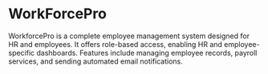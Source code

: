 # WorkForcePro
WorkforcePro is a complete employee management system designed for HR and employees. It offers role-based access, enabling HR and employee-specific dashboards. Features include managing employee records, payroll services, and sending automated email notifications. 
